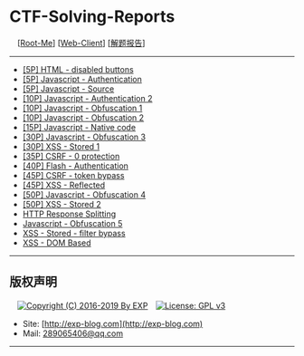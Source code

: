 # CTF-Solving-Reports
　[[Root-Me](https://www.root-me.org/)] [[Web-Client](https://www.root-me.org/en/Challenges/Web-Client/)] [[解题报告](http://exp-blog.com/2019/01/02/pid-2597/11/)]

------

- [\[5P\] HTML - disabled buttons](http://exp-blog.com/2019/01/13/pid-2897/)
- [\[5P\] Javascript - Authentication](http://exp-blog.com/2019/01/13/pid-2900/)
- [\[5P\] Javascript - Source](http://exp-blog.com/2019/01/13/pid-2902/)
- [\[10P\] Javascript - Authentication 2](http://exp-blog.com/2019/01/13/pid-2906/)
- [\[10P\] Javascript - Obfuscation 1](http://exp-blog.com/2019/01/13/pid-2909/)
- [\[10P\] Javascript - Obfuscation 2](http://exp-blog.com/2019/01/13/pid-2911/)
- [\[15P\] Javascript - Native code](http://exp-blog.com/2019/01/13/pid-2914/)
- [\[30P\] Javascript - Obfuscation 3](http://exp-blog.com/2019/01/13/pid-2916/)
- [\[30P\] XSS - Stored 1](http://exp-blog.com/2019/01/13/pid-2922/)
- [\[35P\] CSRF - 0 protection](http://exp-blog.com/2019/01/13/pid-2927/)
- [\[40P\] Flash - Authentication](http://exp-blog.com/2019/01/13/pid-2930/)
- [\[45P\] CSRF - token bypass](http://exp-blog.com/2019/01/13/pid-2933/)
- [\[45P\] XSS - Reflected](http://exp-blog.com/2019/01/02/pid-2683/)
- [\[50P\] Javascript - Obfuscation 4](http://exp-blog.com/2019/01/16/pid-3014/)
- [\[50P\] XSS - Stored 2](http://exp-blog.com/2019/01/22/pid-3166/)
- [HTTP Response Splitting](#)
- [Javascript - Obfuscation 5](#)
- [XSS - Stored - filter bypass](#)
- [XSS - DOM Based](#)

------

## 版权声明

　[![Copyright (C) 2016-2019 By EXP](https://img.shields.io/badge/Copyright%20(C)-2016~2019%20By%20EXP-blue.svg)](http://exp-blog.com)　[![License: GPL v3](https://img.shields.io/badge/License-GPL%20v3-blue.svg)](https://www.gnu.org/licenses/gpl-3.0)
  

- Site: [http://exp-blog.com](http://exp-blog.com) 
- Mail: <a href="mailto:289065406@qq.com?subject=[EXP's Github]%20Your%20Question%20（请写下您的疑问）&amp;body=What%20can%20I%20help%20you?%20（需要我提供什么帮助吗？）">289065406@qq.com</a>


------

